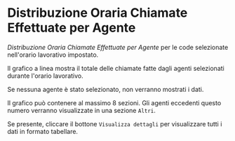 # Distribuzione Oraria Chiamate Effettuate per Agente

*Distribuzione Oraria Chiamate Effettuate per Agente* per le code 
selezionate nell'orario lavorativo impostato.

Il grafico a linea mostra il totale delle chiamate fatte dagli agenti 
selezionati durante l'orario lavorativo.

Se nessuna agente è stato selezionato, non verranno mostrati i dati.

Il grafico può contenere al massimo 8 sezioni. Gli agenti eccedenti questo
numero verranno visualizzate in una sezione `Altri`.

Se presente, cliccare il bottone `Visualizza dettagli` per visualizzare
tutti i dati in formato tabellare.
